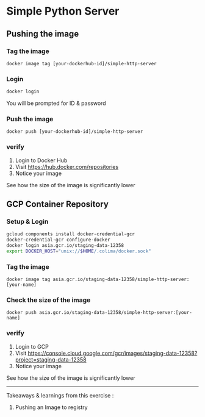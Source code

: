 # Simple Python Server
## Pushing the image

### Tag the image

```
docker image tag [your-dockerhub-id]/simple-http-server
```

### Login

```bash
docker login
```

You will be prompted for ID & password

### Push the image

```
docker push [your-dockerhub-id]/simple-http-server
```

### verify

1. Login to Docker Hub
2. Visit https://hub.docker.com/repositories 
3. Notice your image

See how the size of the image is significantly lower

## GCP Container Repository

### Setup & Login

```bash
gcloud components install docker-credential-gcr
docker-credential-gcr configure-docker
docker login asia.gcr.io/staging-data-12358
export DOCKER_HOST="unix://$HOME/.colima/docker.sock"
```
### Tag the image

```
docker image tag asia.gcr.io/staging-data-12358/simple-http-server:[your-name]
```

### Check the size of the image

```
docker push asia.gcr.io/staging-data-12358/simple-http-server:[your-name]
```

### verify

1. Login to GCP
2. Visit https://console.cloud.google.com/gcr/images/staging-data-12358?project=staging-data-12358
3. Notice your image

See how the size of the image is significantly lower

---

Takeaways & learnings from this exercise :

1. Pushing an Image to registry